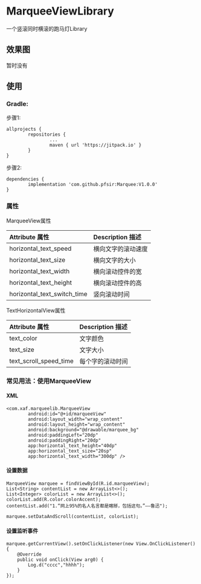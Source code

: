 # MarqueeViewLibrary
一个竖滚同时横滚的跑马灯Library

效果图
---
暂时没有

## 使用

### Gradle:
步骤1:
```
allprojects {
        repositories {
                ...
                maven { url 'https://jitpack.io' }
        }
}
```  
步骤2:
```
dependencies {
        implementation 'com.github.pfsir:Marquee:V1.0.0'
}
```
### 属性
MarqueeView属性

| Attribute 属性          | Description 描述 |
|:---				     |:---|
| horizontal_text_speed         |横向文字的滚动速度    |
| horizontal_text_size          |横向文字的大小        |
| horizontal_text_width         |横向滚动控件的宽      |
| horizontal_text_height        |横向滚动控件的高      |
| horizontal_text_switch_time   |竖向滚动时间         |


TextHorizontalView属性

| Attribute 属性          | Description 描述 |
|:---				     |:---|
| text_color                     |    文字颜色       |
| text_size                      | 文字大小            |
| text_scroll_speed_time         |  每个字的滚动时间     |

### 常见用法：使用MarqueeView

#### XML
```
<com.xaf.marqueelib.MarqueeView
        android:id="@+id/marqueeView"
        android:layout_width="wrap_content"
        android:layout_height="wrap_content"
        android:background="@drawable/marquee_bg"
        android:paddingLeft="20dp"
        android:paddingRight="20dp"
        app:horizontal_text_height="40dp"
        app:horizontal_text_size="20sp"
        app:horizontal_text_width="300dp" />
```

#### 设置数据
```
MarqueeView marquee = findViewById(R.id.marqueeView);
List<String> contentList = new ArrayList<>();
List<Integer> colorList = new ArrayList<>();
colorList.add(R.color.colorAccent);
contentList.add("1.“网上95%的名人名言都是瞎掰，包括这句。”——鲁迅");

marquee.setDataAndScroll(contentList, colorList);
```

#### 设置监听事件
```
marquee.getCurrentView().setOnClickListener(new View.OnClickListener() {
    @Override
    public void onClick(View arg0) {
        Log.d("cccc","hhhh");
    }
});
```
